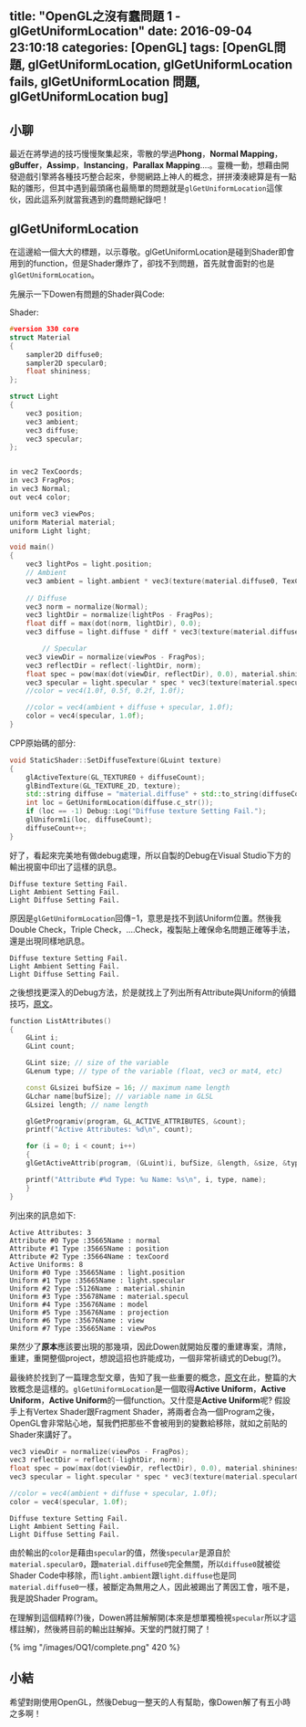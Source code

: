 title: "OpenGL之沒有蠢問題 1 - glGetUniformLocation"
date: 2016-09-04 23:10:18
categories: [OpenGL]
tags: [OpenGL問題, glGetUniformLocation, glGetUniformLocation fails, glGetUniformLocation 問題, glGetUniformLocation bug]
---
## 小聊 ##
最近在將學過的技巧慢慢聚集起來，零散的學過**Phong**，**Normal Mapping**，**gBuffer**，**Assimp**，**Instancing**，**Parallax Mapping**....。靈機一動，想藉由開發遊戲引擎將各種技巧整合起來，參閱網路上神人的概念，拼拼湊湊總算是有一點點的雛形，但其中遇到最頭痛也最簡單的問題就是`glGetUniformLocation`這傢伙，因此這系列就當我遇到的蠢問題紀錄吧！

## glGetUniformLocation ##
在這邊給一個大大的標題，以示尊敬。glGetUniformLocation是碰到Shader即會用到的function，但是Shader爆炸了，卻找不到問題，首先就會面對的也是`glGetUniformLocation`。

先展示一下Dowen有問題的Shader與Code:

Shader:
```cpp shader
#version 330 core
struct Material 
{
    sampler2D diffuse0;
    sampler2D specular0;
    float shininess;
};  

struct Light 
{
    vec3 position;
    vec3 ambient;
    vec3 diffuse;
    vec3 specular;
};


in vec2 TexCoords;
in vec3 FragPos;
in vec3 Normal;
out vec4 color;

uniform vec3 viewPos;
uniform Material material;
uniform Light light;

void main()
{
	vec3 lightPos = light.position;
    // Ambient
    vec3 ambient = light.ambient * vec3(texture(material.diffuse0, TexCoords));
	
	// Diffuse
	vec3 norm = normalize(Normal);
	vec3 lightDir = normalize(lightPos - FragPos);  
	float diff = max(dot(norm, lightDir), 0.0);
    vec3 diffuse = light.diffuse * diff * vec3(texture(material.diffuse0, TexCoords));

	    // Specular
    vec3 viewDir = normalize(viewPos - FragPos);
    vec3 reflectDir = reflect(-lightDir, norm);  
    float spec = pow(max(dot(viewDir, reflectDir), 0.0), material.shininess);
    vec3 specular = light.specular * spec * vec3(texture(material.specular0, TexCoords));
    //color = vec4(1.0f, 0.5f, 0.2f, 1.0f);

	//color = vec4(ambient + diffuse + specular, 1.0f);  
	color = vec4(specular, 1.0f);  
} 
```

CPP原始碼的部分:
```cpp code
void StaticShader::SetDiffuseTexture(GLuint texture)
{
	glActiveTexture(GL_TEXTURE0 + diffuseCount);
	glBindTexture(GL_TEXTURE_2D, texture);
	std::string diffuse = "material.diffuse" + std::to_string(diffuseCount);
	int loc = GetUniformLocation(diffuse.c_str());
	if (loc == -1) Debug::Log("Diffuse texture Setting Fail.");
	glUniform1i(loc, diffuseCount);
	diffuseCount++;
}
```

好了，看起來完美地有做debug處理，所以自製的Debug在Visual Studio下方的輸出視窗中印出了這樣的訊息。

```
Diffuse texture Setting Fail.
Light Ambient Setting Fail.
Light Diffuse Setting Fail.
```

原因是`glGetUniformLocation`回傳$-1$，意思是找不到該Uniform位置。然後我Double Check，Triple Check，....Check，複製貼上確保命名問題正確等手法，還是出現同樣地訊息。

```
Diffuse texture Setting Fail.
Light Ambient Setting Fail.
Light Diffuse Setting Fail.
```

之後想找更深入的Debug方法，於是就找上了列出所有Attribute與Uniform的偵錯技巧，[原文][1]。


``` cpp
function ListAttributes() 
{
	GLint i;
	GLint count;

	GLint size; // size of the variable
	GLenum type; // type of the variable (float, vec3 or mat4, etc)

	const GLsizei bufSize = 16; // maximum name length
	GLchar name[bufSize]; // variable name in GLSL
	GLsizei length; // name length

	glGetProgramiv(program, GL_ACTIVE_ATTRIBUTES, &count);
	printf("Active Attributes: %d\n", count);

	for (i = 0; i < count; i++)
	{
	glGetActiveAttrib(program, (GLuint)i, bufSize, &length, &size, &type, name);

	printf("Attribute #%d Type: %u Name: %s\n", i, type, name);
	}
}
```

列出來的訊息如下:

```
Active Attributes: 3
Attribute #0 Type :35665Name : normal
Attribute #1 Type :35665Name : position
Attribute #2 Type :35664Name : texCoord
Active Uniforms: 8
Uniform #0 Type :35665Name : light.position
Uniform #1 Type :35665Name : light.specular
Uniform #2 Type :5126Name : material.shinin
Uniform #3 Type :35678Name : material.specul
Uniform #4 Type :35676Name : model
Uniform #5 Type :35676Name : projection
Uniform #6 Type :35676Name : view
Uniform #7 Type :35665Name : viewPos
```

果然少了**原本**應該要出現的那幾項，因此Dowen就開始反覆的重建專案，清除，重建，重開整個project，想說這招也許能成功，一個非常祈禱式的Debug(?)。

最後終於找到了一篇理念型文章，告知了我一些重要的概念，[原文][2]在此，整篇的大致概念是這樣的。`glGetUniformLocation`是一個取得**Active Uniform**，**Active Uniform**，**Active Uniform**的一個function。又什麼是**Active Uniform**呢? 假設手上有Vertex Shader跟Fragment Shader，將兩者合為一個Program之後，OpenGL會非常貼心地，幫我們把那些不會被用到的變數給移除，就如之前貼的Shader來講好了。

``` cpp
vec3 viewDir = normalize(viewPos - FragPos);
vec3 reflectDir = reflect(-lightDir, norm);  
float spec = pow(max(dot(viewDir, reflectDir), 0.0), material.shininess);
vec3 specular = light.specular * spec * vec3(texture(material.specular0, TexCoords));

//color = vec4(ambient + diffuse + specular, 1.0f);  
color = vec4(specular, 1.0f);  
```

```
Diffuse texture Setting Fail.
Light Ambient Setting Fail.
Light Diffuse Setting Fail.
```

由於輸出的`color`是藉由`specular`的值，然後`specular`是源自於`material.specular0`，跟`material.diffuse0`完全無關，所以`diffuse0`就被從Shader Code中移除，而`light.ambient`跟`light.diffuse`也是同`material.diffuse0`一樣，被斷定為無用之人，因此被踢出了菁因工會，哦不是，我是說Shader Program。

在理解到這個精粹(?)後，Dowen將註解解開(本來是想單獨檢視`specular`所以才這樣註解)，然後將目前的輸出註解掉。天堂的門就打開了！

{% img "/images/OQ1/complete.png" 420 %}

## 小結 ##
希望對剛使用OpenGL，然後Debug一整天的人有幫助，像Dowen解了有五小時之多啊！


[1]: http://stackoverflow.com/questions/440144/in-opengl-is-there-a-way-to-get-a-list-of-all-uniforms-attribs-used-by-a-shade "get all uniform and attributes"

[2]: http://stackoverflow.com/questions/20751157/glsl-vertex-shader-glgetuniformlocation-fails "glGetUniformLocation fails"